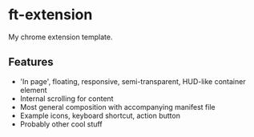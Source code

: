 ft-extension
============

My chrome extension template.

## Features

- 'In page', floating, responsive, semi-transparent, HUD-like container element
- Internal scrolling for content
- Most general composition with accompanying manifest file
- Example icons, keyboard shortcut, action button
- Probably other cool stuff